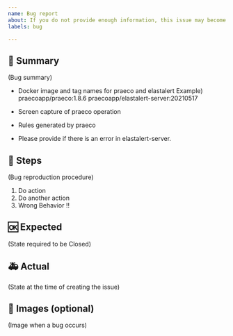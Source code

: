 ```yaml
---
name: Bug report
about: If you do not provide enough information, this issue may become obsolete and eventually be removed.
labels: bug

---
```


## 🐛 Summary

(Bug summary)

- Docker image and tag names for praeco and elastalert
Example)
praecoapp/praeco:1.8.6
praecoapp/elastalert-server:20210517

- Screen capture of praeco operation

- Rules generated by praeco

- Please provide if there is an error in elastalert-server.

## 👀 Steps

(Bug reproduction procedure)

1. Do action
2. Do another action
3. Wrong Behavior !!

## 🆗 Expected

(State required to be Closed)

## 🚑 Actual

(State at the time of creating the issue)

## 📎 Images (optional)

(Image when a bug occurs)
